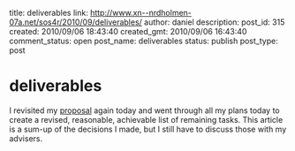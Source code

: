 title: deliverables
link: http://www.xn--nrdholmen-07a.net/sos4r/2010/09/deliverables/
author: daniel
description: 
post_id: 315
created: 2010/09/06 18:43:40
created_gmt: 2010/09/06 16:43:40
comment_status: open
post_name: deliverables
status: publish
post_type: post

# deliverables

I revisited my [proposal](/2010/04/blog-opening/) again today and went through all my plans today to create a revised, reasonable, achievable list of remaining tasks. This article is a sum-up of the decisions I made, but I still have to discuss those with my advisers.